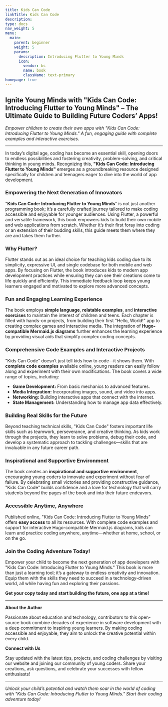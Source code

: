 ```yaml
---
title: Kids Can Code
linkTitle: Kids Can Code
description: 
type: docs
nav_weight: 5
menu:
  main:
    parent: beginner
    weight: 5
    params:
      description: Introducing Flutter to Young Minds
      icon:
        vendor: bs
        name: book
        className: text-primary
homepage: true
---
```


## Ignite Young Minds with "Kids Can Code: Introducing Flutter to Young Minds" – The Ultimate Guide to Building Future Coders’ Apps!

*Empower children to create their own apps with "Kids Can Code: Introducing Flutter to Young Minds." A fun, engaging guide with complete examples and interactive exercises.*

---

In today’s digital age, coding has become an essential skill, opening doors to endless possibilities and fostering creativity, problem-solving, and critical thinking in young minds. Recognizing this, **"Kids Can Code: Introducing Flutter to Young Minds"** emerges as a groundbreaking resource designed specifically for children and teenagers eager to dive into the world of app development.

### Empowering the Next Generation of Innovators

"**Kids Can Code: Introducing Flutter to Young Minds**" is not just another programming book; it’s a carefully crafted journey tailored to make coding accessible and enjoyable for younger audiences. Using Flutter, a powerful and versatile framework, this book empowers kids to build their own mobile and web applications from scratch. Whether it’s their first foray into coding or an extension of their budding skills, this guide meets them where they are and takes them further.

### Why Flutter?

Flutter stands out as an ideal choice for teaching kids coding due to its simplicity, expressive UI, and single codebase for both mobile and web apps. By focusing on Flutter, the book introduces kids to modern app development practices while ensuring they can see their creations come to life quickly and efficiently. This immediate feedback loop keeps young learners engaged and motivated to explore more advanced concepts.

### Fun and Engaging Learning Experience

The book employs **simple language**, **relatable examples**, and **interactive exercises** to maintain the interest of children and teens. Each chapter is filled with hands-on projects, from building their first "Hello, World!" app to creating complex games and interactive media. The integration of **Hugo-compatible Mermaid.js diagrams** further enhances the learning experience by providing visual aids that simplify complex coding concepts.

### Comprehensive Code Examples and Interactive Projects

"Kids Can Code" doesn’t just tell kids how to code—it shows them. With **complete code examples** available online, young readers can easily follow along and experiment with their own modifications. The book covers a wide range of topics, including:
- **Game Development:** From basic mechanics to advanced features.
- **Media Integration:** Incorporating images, sound, and video into apps.
- **Networking:** Building interactive apps that connect with the internet.
- **State Management:** Understanding how to manage app data effectively.

### Building Real Skills for the Future

Beyond teaching technical skills, "Kids Can Code" fosters important life skills such as teamwork, perseverance, and creative thinking. As kids work through the projects, they learn to solve problems, debug their code, and develop a systematic approach to tackling challenges—skills that are invaluable in any future career path.

### Inspirational and Supportive Environment

The book creates an **inspirational and supportive environment**, encouraging young coders to innovate and experiment without fear of failure. By celebrating small victories and providing constructive guidance, "Kids Can Code" builds confidence and a love for technology that will carry students beyond the pages of the book and into their future endeavors.

### Accessible Anytime, Anywhere

Published online, "Kids Can Code: Introducing Flutter to Young Minds" offers **easy access** to all its resources. With complete code examples and support for interactive Hugo-compatible Mermaid.js diagrams, kids can learn and practice coding anywhere, anytime—whether at home, school, or on the go.

### Join the Coding Adventure Today!

Empower your child to become the next generation of app developers with "Kids Can Code: Introducing Flutter to Young Minds." This book is more than just a learning tool; it’s a gateway to endless creativity and innovation. Equip them with the skills they need to succeed in a technology-driven world, all while having fun and exploring their passions.

**Get your copy today and start building the future, one app at a time!**

---

**About the Author**

Passionate about education and technology, contributors to this open-source book combine decades of experience in software development with a deep commitment to inspiring young learners. By making coding accessible and enjoyable, they aim to unlock the creative potential within every child.

**Connect with Us**

Stay updated with the latest tips, projects, and coding challenges by visiting our website and joining our community of young coders. Share your creations, ask questions, and celebrate your successes with fellow enthusiasts!

---

*Unlock your child’s potential and watch them soar in the world of coding with "Kids Can Code: Introducing Flutter to Young Minds." Start their coding adventure today!*